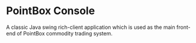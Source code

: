 # PointBox Console
A classic Java swing rich-client application which is used as the main front-end of PointBox commodity trading system. 
